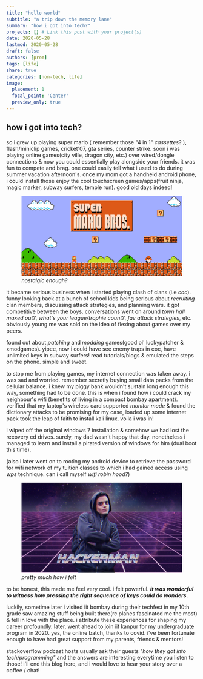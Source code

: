 ```yaml
---
title: "hello world"
subtitle: "a trip down the memory lane"
summary: "how i got into tech?"
projects: [] # Link this post with your project(s)
date: 2020-05-28
lastmod: 2020-05-28
draft: false
authors: [prem]
tags: [life]
share: true
categories: [non-tech, life]
image:
  placement: 1
  focal_point: 'Center'
  preview_only: true
---
```


## how i got into tech?


so i grew up playing super mario ( remember those "4 in 1" _cassettes_? ), flash/miniclip games, cricket'07, gta series, counter strike. soon i was playing online games(city ville, dragon city, etc.) over wired/dongle connections & now you could essentially play alongside your friends. it was fun to compete and brag. one could easily tell what i used to do during summer vacation afternoon's. once my mom got a handheld android phone, i could install those enjoy the cool touchscreen games/apps(fruit ninja, magic marker, subway surfers, temple run). good old days indeed!

<figure>
    <img src="./mario.jpg" alt="super mario bros game home screen">
    <figcaption><em>nostalgic enough?</em></figcaption>
</figure>

it became serious business when i started playing clash of clans (i.e _coc_). funny looking back at a bunch of school kids being serious about _recruiting_ clan members, discussing attack strategies, and planning wars. it got competitive between the boys. conversations went on around _town hall maxed out?_, _what's your league/trophie count?_, _fav attack strategies_, etc. obviously young me was sold on the idea of flexing about games over my peers.

found out about _patching_ and _modding_ games(good ol' luckypatcher & xmodgames). yipee, now i could have see enemy traps in coc, have unlimited keys in subway surfers! read tutorials/blogs & emulated the steps on the phone. simple and sweet. 

to stop me from playing games, my internet connection was taken away. i was sad and worried. remember secretly buying small data packs from the cellular balance. i knew my piggy bank wouldn't sustain long enough this way, something had to be done. this is when i found how i could crack my neighbour's wifi (benefits of living in a compact bombay apartment). verified that my laptop's wireless card supported _monitor mode_ & found the dictionary attacks to be promising for my case, loaded up some internet pack took the leap of faith to install kali linux. voila i was in!

i wiped off the original windows 7 installation & somehow we had lost the recovery cd drives. surely, my dad wasn't happy that day. nonetheless i managed to learn and install a pirated version of windows for him (dual boot this time). 

(also i later went on to rooting my android device to retrieve the password for wifi network of my tuition classes to which i had gained access using _wps_ technique. can i call myself _wifi robin hood?_)

<figure>
  <img src="./hackerman.jpg" alt="hackerman meme image">
  <figcaption><em> pretty much how i felt </em></figcaption>
</figure>

to be honest, this made me feel very cool. i felt powerful. ***it was wonderful to witness how pressing the right sequence of keys could do wonders***.  

luckily, sometime later i visited iit bombay during their techfest in my 10th grade saw amazing stuff being built there(rc planes fascinated me the most) & fell in love with the place. i attribute these experiences for shaping my career profoundly. later, went ahead to join iit kanpur for my undergraduate program in 2020. yes, the online batch, thanks to covid. i've been fortunate enough to have had great support from my parents, friends & mentors! 

stackoverflow podcast hosts usually ask their guests _"how they got into tech/programming"_ and the answers are interesting everytime you listen to those! i'll end this blog here, and i would love to hear your story over a coffee / chat!

<br>
